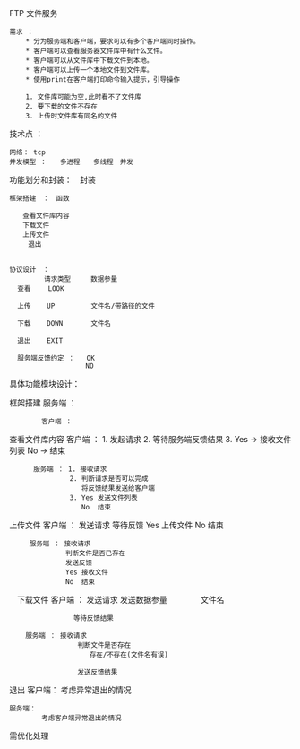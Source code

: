 FTP 文件服务

```
需求 ：
    * 分为服务端和客户端，要求可以有多个客户端同时操作。
    * 客户端可以查看服务器文件库中有什么文件。
    * 客户端可以从文件库中下载文件到本地。
    * 客户端可以上传一个本地文件到文件库。
    * 使用print在客户端打印命令输入提示，引导操作

    1. 文件库可能为空,此时看不了文件库
    2. 要下载的文件不存在
    3. 上传时文件库有同名的文件
```
技术点 ：

    网络： tcp
    并发模型 ：　　多进程　　多线程　并发

功能划分和封装：　封装

    框架搭建　：　函数
```
　　查看文件库内容
　　下载文件
　　上传文件
   　退出


协议设计　：　
       　请求类型　　　数据参量
  查看　　 LOOK

  上传    UP         文件名/带路径的文件

  下载    DOWN       文件名

  退出    EXIT

  服务端反馈约定 ：   OK
                   NO
```

具体功能模块设计：　

  框架搭建   服务端 ：

            客户端 ：

  查看文件库内容
          客户端 ： 1. 发起请求
                   2. 等待服务端反馈结果
                   3. Yes -> 接收文件列表
                      No -> 结束

          服务端 ： 1. 接收请求
                   2. 判断请求是否可以完成
                      将反馈结果发送给客户端
                   3. Yes 发送文件列表
                      No  结束

  上传文件
         客户端 ： 发送请求
                  等待反馈
                  Yes  上传文件
                  No   结束

         服务端 ： 接收请求
                  判断文件是否已存在
                  发送反馈
                  Yes 接收文件
                  No  结束

　下载文件
        客户端 ： 发送请求
                    发送数据参量　　
                    　　文件名

                    等待反馈结果

        服务端 ： 接收请求
                     判断文件是否存在
                        存在/不存在(文件名有误)

                     发送反馈结果

  退出
    客户端：
            考虑异常退出的情况

    服务端：
            考虑客户端异常退出的情况



需优化处理


